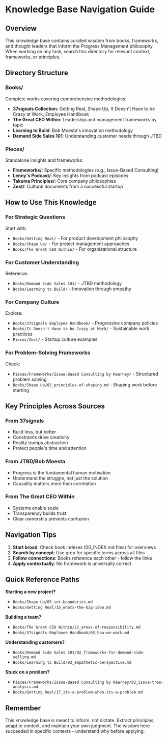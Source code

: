 # Knowledge Base Navigation Guide

## Overview
This knowledge base contains curated wisdom from books, frameworks, and thought leaders that inform the Progress Management philosophy. When working on any task, search this directory for relevant context, frameworks, or principles.

## Directory Structure

### Books/
Complete works covering comprehensive methodologies:
- **37signals Collection**: Getting Real, Shape Up, It Doesn't Have to be Crazy at Work, Employee Handbook
- **The Great CEO Within**: Leadership and management frameworks by topic
- **Learning to Build**: Bob Moesta's innovation methodology
- **Demand Side Sales 101**: Understanding customer needs through JTBD

### Pieces/
Standalone insights and frameworks:
- **Frameworks/**: Specific methodologies (e.g., Issue-Based Consulting)
- **Lenny's Podcast/**: Key insights from podcast episodes
- **Takuma Principles/**: Core company philosophies
- **Zest/**: Cultural documents from a successful startup

## How to Use This Knowledge

### For Strategic Questions
Start with:
- `Books/Getting Real/` - For product development philosophy
- `Books/Shape Up/` - For project management approaches
- `Books/The Great CEO Within/` - For organizational structure

### For Customer Understanding
Reference:
- `Books/Demand Side Sales 101/` - JTBD methodology
- `Books/Learning to Build/` - Innovation through empathy

### For Company Culture
Explore:
- `Books/37signals Employee Handbook/` - Progressive company policies
- `Books/It Doesn't Have to be Crazy at Work/` - Sustainable work practices
- `Pieces/Zest/` - Startup culture examples

### For Problem-Solving Frameworks
Check:
- `Pieces/Frameworks/Issue-Based Consulting by Kearney/` - Structured problem solving
- `Books/Shape Up/02_principles-of-shaping.md` - Shaping work before starting

## Key Principles Across Sources

### From 37signals
- Build less, but better
- Constraints drive creativity
- Reality trumps abstraction
- Protect people's time and attention

### From JTBD/Bob Moesta
- Progress is the fundamental human motivation
- Understand the struggle, not just the solution
- Causality matters more than correlation

### From The Great CEO Within
- Systems enable scale
- Transparency builds trust
- Clear ownership prevents confusion

## Navigation Tips

1. **Start broad**: Check book indexes (00_INDEX.md files) for overviews
2. **Search by concept**: Use grep for specific terms across all files
3. **Follow connections**: Books reference each other - follow the links
4. **Apply contextually**: No framework is universally correct

## Quick Reference Paths

**Starting a new project?**
- `Books/Shape Up/03_set-boundaries.md`
- `Books/Getting Real/15_whats-the-big-idea.md`

**Building a team?**
- `Books/The Great CEO Within/21_areas-of-responsibility.md`
- `Books/37signals Employee Handbook/03_how-we-work.md`

**Understanding customers?**
- `Books/Demand Side Sales 101/02_frameworks-for-demand-side-selling.md`
- `Books/Learning to Build/03_empathetic-perspective.md`

**Stuck on a problem?**
- `Pieces/Frameworks/Issue-Based Consulting by Kearney/02_issue-tree-analysis.md`
- `Books/Getting Real/17_its-a-problem-when-its-a-problem.md`

## Remember
This knowledge base is meant to inform, not dictate. Extract principles, adapt to context, and maintain your own judgment. The wisdom here succeeded in specific contexts - understand why before applying.